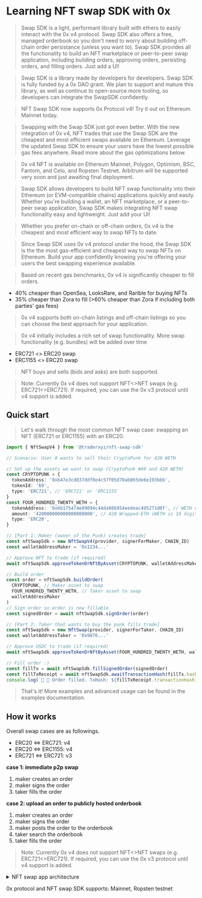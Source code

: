 # Learning NFT swap SDK with 0x

> Swap SDK is a light, performant library built with ethers to easily interact with the 0x v4 protocol. Swap SDK also offers a free, managed orderbook so you don't need to worry about building off-chain order persistance (unless you want to). Swap SDK provides all the functionality to build an NFT marketplace or peer-to-peer swap application, including building orders, approving orders, persisting orders, and filling orders. Just add a UI!

> Swap SDK is a library made by developers for developers. Swap SDK is fully funded by a 0x DAO grant. We plan to support and mature this library, as well as continue to open-source more tooling, so developers can integrate the SwapSDK confidently.

> NFT Swap SDK now supports 0x Protocol v4! Try it out on Ethereum Mainnet today.

> Swapping with the Swap SDK just got even better. With the new integration of 0x v4, NFT trades that use the Swap SDK are the cheapest and most efficient swaps available on Ethereum. Leverage the updated Swap SDK to ensure your users have the lowest possible gas fees anywhere. Read more about the gas optimizations below.

> 0x v4 NFT is available on Ethereum Mainnet, Polygon, Optimism, BSC, Fantom, and Celo, and Ropsten Testnet. Arbitrum will be supported very soon and just awaiting final deployment.

> Swap SDK allows developers to build NFT swap functionality into their Ethereum (or EVM-compatible chains) applications quickly and easily. Whether you're building a wallet, an NFT marketplace, or a peer-to-peer swap application, Swap SDK makes integrating NFT swap functionality easy and lightweight. Just add your UI!

> Whether you prefer on-chain or off-chain orders, 0x v4 is the cheapest and most efficient way to swap NFTs to date.

> Since Swap SDK uses 0x v4 protocol under the hood, the Swap SDK is the the most gas-efficient and cheapest way to swap NFTs on Ethereum. Build your app confidently knowing you're offering your users the best swapping experience available.

> Based on recent gas benchmarks, 0x v4 is significantly cheaper to fill orders.

- 40% cheaper than OpenSea, LooksRare, and Rarible for buying NFTs
- 35% cheaper than Zora to fill (>60% cheaper than Zora if including both parties' gas fees)

> 0x v4 supports both on-chain listings and off-chain listings so you can choose the best approach for your application.

> 0x v4 initially includes a rich set of swap functionality. More swap functionality (e.g. bundles) will be added over time

- ERC721 <> ERC20 swap
- ERC1155 <> ERC20 swap

> NFT buys and sells (bids and asks) are both supported.

> Note: Currently 0x v4 does not support NFT<>NFT swaps (e.g. ERC721<>ERC721). If required, you can use the 0x v3 protocol until v4 support is added.

## Quick start

> Let's walk through the most common NFT swap case: swapping an NFT (ERC721 or ERC1155) with an ERC20.

```ts
import { NftSwapV4 } from '@traderxyz/nft-swap-sdk'

// Scenario: User A wants to sell their CryptoPunk for 420 WETH

// Set up the assets we want to swap (CryptoPunk #69 and 420 WETH)
const CRYPTOPUNK = {
  tokenAddress: '0xb47e3cd837ddf8e4c57f05d70ab865de6e193bbb',
  tokenId: '69',
  type: 'ERC721', // 'ERC721' or 'ERC1155'
}
const FOUR_HUNDRED_TWENTY_WETH = {
  tokenAddress: '0x6b175474e89094c44da98b954eedeac495271d0f', // WETH contract address
  amount: '420000000000000000000', // 420 Wrapped-ETH (WETH is 18 digits)
  type: 'ERC20',
}

// [Part 1: Maker (owner of the Punk) creates trade]
const nftSwapSdk = new NftSwapV4(provider, signerForMaker, CHAIN_ID)
const walletAddressMaker = '0x1234...'

// Approve NFT to trade (if required)
await nftSwapSdk.approveTokenOrNftByAsset(CRYPTOPUNK, walletAddressMaker)

// Build order
const order = nftSwapSdk.buildOrder(
  CRYPTOPUNK, // Maker asset to swap
  FOUR_HUNDRED_TWENTY_WETH, // Taker asset to swap
  walletAddressMaker
)
// Sign order so order is now fillable
const signedOrder = await nftSwapSdk.signOrder(order)

// [Part 2: Taker that wants to buy the punk fills trade]
const nftSwapSdk = new NftSwap(provider, signerForTaker, CHAIN_ID)
const walletAddressTaker = '0x9876...'

// Approve USDC to trade (if required)
await nftSwapSdk.approveTokenOrNftByAsset(FOUR_HUNDRED_TWENTY_WETH, walletAddressTaker)

// Fill order :)
const fillTx = await nftSwapSdk.fillSignedOrder(signedOrder)
const fillTxReceipt = await nftSwapSdk.awaitTransactionHash(fillTx.hash)
console.log(`🎉 🥳 Order filled. TxHash: ${fillTxReceipt.transactionHash}`)
```

> That's it! More examples and advanced usage can be found in the examples documentation.

## How it works

Overall swap cases are as followings.

- ERC20 <=> ERC721: v4
- ERC20 <=> ERC1155: v4
- ERC721 <=> ERC721: v3

**case 1: immediate p2p swap**

1. maker creates an order
1. maker signs the order
1. taker fills the order

**case 2: upload an order to publicly hosted orderbook**

1. maker creates an order
1. maker signs the order
1. maker posts the order to the orderbook
1. taker search the orderbook
1. taker fills the order

> Note: Currently 0x v4 does not support NFT<>NFT swaps (e.g. ERC721<>ERC721). If required, you can use the 0x v3 protocol until v4 support is added.

<details>
<summary>NFT swap app architecture</summary>

    		Appication
    		0x API(targeting ERC20 swap) & NFT swap SDK
    		0x protocol
    		blockchain network

</details>

0x protocol and NFT swap SDK supports: Mainnet, Ropsten testnet
